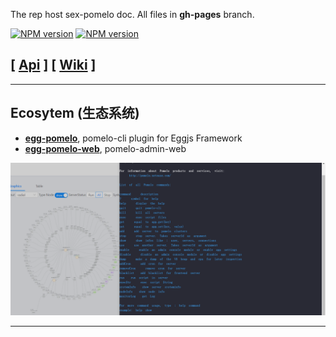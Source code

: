 The rep host sex-pomelo doc. All files in **gh-pages** branch.

[![NPM version][npm-image-pomelo]][npm-url-pomelo]
[![NPM version][npm-image-down]][npm-url-pomelo]


## [ **[Api]** ]  [ **[Wiki]** ] 

---
## Ecosytem (生态系统)

 * **[egg-pomelo]**, pomelo-cli plugin for Eggjs Framework
 * **[egg-pomelo-web]**, pomelo-admin-web

![shell](https://github.com/shudingbo/mypictures/blob/master/sex-pomelo-web/shell.png?raw=true)


---
[npm-image-pomelo]: https://img.shields.io/npm/v/@sex-pomelo/sex-pomelo.svg?label=sex-pomelo
[npm-url-pomelo]: https://github.com/sex-pomelo/sex-pomelo
[npm-image-down]: https://img.shields.io/npm/dw/@sex-pomelo/sex-pomelo?label=down
[Api]: https://shudingbo.github.io/sex-pomelo-doc/api/index.html
[Wiki]: https://github.com/NetEase/pomelo/wiki
[egg-pomelo]: https://github.com/shudingbo/egg-pomelo
[egg-pomelo-web]: https://github.com/shudingbo/egg-pomelo-web
